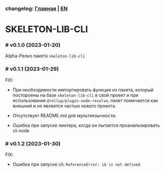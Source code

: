 ### changelog: [Главная](./../README.md) | [EN](./CHANGELOG-EN.md)

# SKELETON-LIB-CLI

### # v0.1.0 (2023-01-20)

Alpha-Релиз пакета `skeleton-lib-cli`

### # v0.1.1 (2023-01-29)

FIX:

- При необходимости импортировать функции из пакета, который постороены на базе `skeleton-lib-cli` в свой проект и при использование `@rollup/plugin-node-resolve`, пакет помечается как внешний и не является частью нового проекта.

- Отсутствует README.md для мультиязычности.

- Ошибка при запуске линтера, когда он пытается проанализировать cli node

### # v0.1.2 (2023-01-30)

FIX:

- Ошибка при запуске cli: `ReferenceError: ib is not defined`

